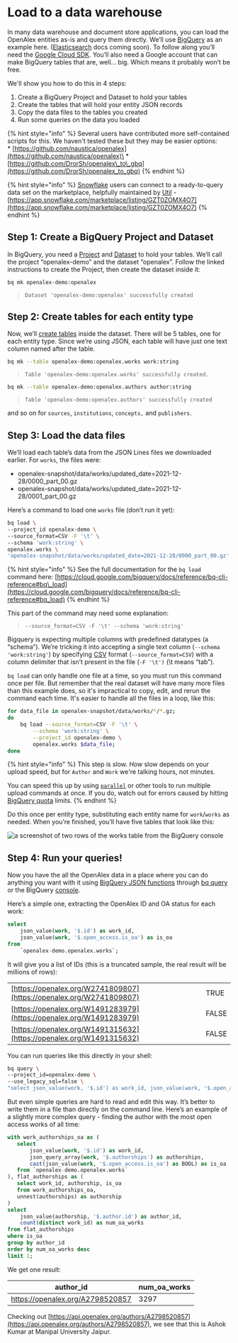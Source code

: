 # Load to a data warehouse

In many data warehouse and document store applications, you can load the OpenAlex entities as-is and query them directly. We’ll use [BigQuery](https://cloud.google.com/bigquery) as an example here. ([Elasticsearch](https://www.elastic.co/elasticsearch/) docs coming soon). To follow along you’ll need the [Google Cloud SDK](https://cloud.google.com/sdk/docs/install). You’ll also need a Google account that can make BigQuery tables that are, well… big. Which means it probably won’t be free.

We'll show you how to do this in 4 steps:

1. Create a BigQuery Project and Dataset to hold your tables
2. Create the tables that will hold your entity JSON records
3. Copy the data files to the tables you created
4. Run some queries on the data you loaded



{% hint style="info" %}
Several users have contributed more self-contained scripts for this. We haven't tested these but they may be easier options:\
\* [https://github.com/naustica/openalex](https://github.com/naustica/openalex)\
\* [https://github.com/DrorSh/openalex\_to\_gbq](https://github.com/DrorSh/openalex_to_gbq)
{% endhint %}

{% hint style="info" %}
[Snowflake](https://www.snowflake.com/) users can connect to a ready-to-query data set on the marketplace, helpfully maintained by [Util](https://www.util.co/) - [https://app.snowflake.com/marketplace/listing/GZT0ZOMX4O7](https://app.snowflake.com/marketplace/listing/GZT0ZOMX4O7)
{% endhint %}

## **Step 1: Create a BigQuery Project and Dataset**

In BigQuery, you need a [Project](https://cloud.google.com/resource-manager/docs/creating-managing-projects) and [Dataset](https://cloud.google.com/bigquery/docs/datasets-intro) to hold your tables. We’ll call the project “openalex-demo” and the dataset “openalex”. Follow the linked instructions to create the Project, then create the dataset inside it:

```bash
bq mk openalex-demo:openalex
```

> `Dataset 'openalex-demo:openalex' successfully created`

## Step 2: Create tables for each entity type

Now, we’ll [create tables](https://cloud.google.com/bigquery/docs/tables) inside the dataset. There will be 5 tables, one for each entity type. Since we’re using JSON, each table will have just one text column named after the table.

```bash
bq mk --table openalex-demo:openalex.works work:string
```

> `Table 'openalex-demo:openalex.works' successfully created.`

```bash
bq mk --table openalex-demo:openalex.authors author:string
```

> `Table 'openalex-demo:openalex.authors' successfully created`

and so on for `sources`, `institutions`, `concepts,` and `publishers`.

## Step 3: Load the data files

We’ll load each table’s data from the JSON Lines files we downloaded earlier. For `works`, the files were:

* openalex-snapshot/data/works/updated\_date=2021-12-28/0000\_part\_00.gz
* openalex-snapshot/data/works/updated\_date=2021-12-28/0001\_part\_00.gz

Here’s a command to load one `works` file (don’t run it yet):

```bash
bq load \
--project_id openalex-demo \
--source_format=CSV -F '\t' \
--schema 'work:string' \
openalex.works \
'openalex-snapshot/data/works/updated_date=2021-12-28/0000_part_00.gz'
```

{% hint style="info" %}
See the full documentation for the `bq load` command here: [https://cloud.google.com/bigquery/docs/reference/bq-cli-reference#bq\_load](https://cloud.google.com/bigquery/docs/reference/bq-cli-reference#bq_load)
{% endhint %}

This part of the command may need some explanation:

> `--source_format=CSV -F '\t' --schema 'work:string'`

Bigquery is expecting multiple columns with predefined datatypes (a “schema”). We’re tricking it into accepting a single text column (`--schema 'work:string'`) by specifying [CSV](https://en.wikipedia.org/wiki/Comma-separated_values) format (`--source_format=CSV`) with a column delimiter that isn’t present in the file (`-F '\t')` (\t means “tab”).

`bq load` can only handle one file at a time, so you must run this command once per file. But remember that the real dataset will have many more files than this example does, so it's impractical to copy, edit, and rerun the command each time. It's easier to handle all the files in a loop, like this:

```bash
for data_file in openalex-snapshot/data/works/*/*.gz;
do
    bq load --source_format=CSV -F '\t' \
        --schema 'work:string' \
        --project_id openalex-demo \
        openalex.works $data_file;
done
```

{% hint style="info" %}
This step is slow. _How_ slow depends on your upload speed, but for `Author` and `Work` we're talking hours, not minutes.

You can speed this up by using [`parallel`](https://www.gnu.org/software/parallel/) or other tools to run multiple upload commands at once. If you do, watch out for errors caused by hitting [BigQuery quota](https://cloud.google.com/bigquery/docs/troubleshoot-quotas) limits.
{% endhint %}

Do this once per entity type, substituting each entity name for `work`/`works` as needed. When you’re finished, you’ll have five tables that look like this:

![a screenshot of two rows of the works table from the BigQuery console](<../../.gitbook/assets/Screen Shot 2021-12-29 at 11.57.21 AM.png>)

## **Step 4: Run your queries!**

Now you have the all the OpenAlex data in a place where you can do anything you want with it using [BigQuery JSON functions](https://cloud.google.com/bigquery/docs/reference/standard-sql/json_functions) through [bq query](https://cloud.google.com/bigquery/docs/reference/bq-cli-reference#bq_query) or the BigQuery [console](https://console.cloud.google.com/bigquery).

Here’s a simple one, extracting the OpenAlex ID and OA status for each work:

```sql
select 
    json_value(work, '$.id') as work_id, 
    json_value(work, '$.open_access.is_oa') as is_oa
from
    `openalex-demo.openalex.works`;
```

It will give you a list of IDs (this is a truncated sample, the real result will be millions of rows):

|                                                                      |       |
| -------------------------------------------------------------------- | ----- |
| [https://openalex.org/W2741809807](https://openalex.org/W2741809807) | TRUE  |
| [https://openalex.org/W1491283979](https://openalex.org/W1491283979) | FALSE |
| [https://openalex.org/W1491315632](https://openalex.org/W1491315632) | FALSE |

You can run queries like this directly in your shell:

```bash
bq query \
--project_id=openalex-demo \
--use_legacy_sql=false \
"select json_value(work, '$.id') as work_id, json_value(work, '$.open_access.is_oa') as is_oa from openalex.works;"
```

But even simple queries are hard to read and edit this way. It’s better to write them in a file than directly on the command line. Here’s an example of a slightly more complex query - finding the author with the most open access works of all time:

```sql
with work_authorships_oa as (
   select
       json_value(work, '$.id') as work_id,
       json_query_array(work, '$.authorships') as authorships,
       cast(json_value(work, '$.open_access.is_oa') as BOOL) as is_oa
   from `openalex-demo.openalex.works`
), flat_authorships as (
   select work_id, authorship, is_oa
   from work_authorships_oa,
   unnest(authorships) as authorship
)
select 
    json_value(authorship, '$.author.id') as author_id,
    count(distinct work_id) as num_oa_works
from flat_authorships
where is_oa
group by author_id
order by num_oa_works desc
limit 1;
```

We get one result:

| author\_id                       | num\_oa\_works |
| -------------------------------- | -------------- |
| https://openalex.org/A2798520857 | 3297           |

Checking out [https://api.openalex.org/authors/A2798520857](https://api.openalex.org/authors/A2798520857), we see that this is Ashok Kumar at Manipal University Jaipur.
